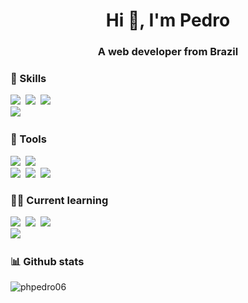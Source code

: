 <h1 align="center">Hi 👋, I'm Pedro</h1>
<h3 align="center">A web developer from Brazil</h3>

### 📕 Skills

<img src="https://img.shields.io/badge/HTML5-111111?style=for-the-badge&logo=html5&logoColor=FF8400">&nbsp;
<img src="https://img.shields.io/badge/CSS3-111111?style=for-the-badge&logo=css3&logoColor=0066FF">&nbsp;
<img src="https://img.shields.io/badge/Sass-111111?style=for-the-badge&logo=sass&logoColor=CC6699">&nbsp;<br>
<img src="https://img.shields.io/badge/Javascript-111111?style=for-the-badge&logo=javascript&logoColor=FFFF00">&nbsp;

### 🔨 Tools

<img src="https://img.shields.io/badge/Photoshop-111111?style=for-the-badge&logo=Adobe%20Photoshop&logoColor=0066FF">&nbsp;
<img src="https://img.shields.io/badge/Figma-111111?style=for-the-badge&logo=figma&logoColor=FF8400">&nbsp;<br>
<img src="https://img.shields.io/badge/Visual%20Studio%20Code-111111?style=for-the-badge&logo=visual%20studio%20code&logoColor=0066FF">&nbsp;
<img src="https://img.shields.io/badge/Git-111111?style=for-the-badge&logo=git&logoColor=FF8400">&nbsp;
<img src="https://img.shields.io/badge/Github-111111?style=for-the-badge&logo=github&logoColor=FFFFFF">&nbsp;

### 👨‍💻 Current learning

<img src="https://img.shields.io/badge/React-111111?style=for-the-badge&logo=react&logoColor=17EBE4">&nbsp;
<img src="https://img.shields.io/badge/Next js-111111?style=for-the-badge&logo=nextjs&logoColor=17EBE4">&nbsp;
<img src="https://img.shields.io/badge/TypeScript-111111?style=for-the-badge&logo=typescript&logoColor=1793EB">&nbsp;<br>
<img src="https://img.shields.io/badge/SQL-111111?style=for-the-badge&logo=mysql&logoColor=FFFFFF">&nbsp;

### 📊 Github stats
<img src="https://komarev.com/ghpvc/?username=phpedro06&label=Profile%20views&color=0e75b6&style=flat" alt="phpedro06" /><br>
